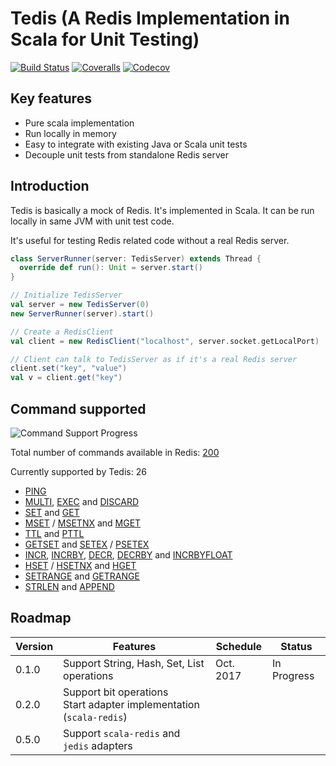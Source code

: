 # Tedis (A Redis Implementation in Scala for Unit Testing)

[![Build Status](https://img.shields.io/travis/dzhg/tedis/master.svg)](https://travis-ci.org/dzhg/tedis) 
[![Coveralls](https://img.shields.io/coveralls/dzhg/tedis/master.svg)](https://coveralls.io/github/dzhg/tedis?branch=master)
[![Codecov](https://img.shields.io/codecov/c/github/dzhg/tedis.svg)](https://codecov.io/gh/dzhg/tedis)

## Key features

* Pure scala implementation
* Run locally in memory
* Easy to integrate with existing Java or Scala unit tests
* Decouple unit tests from standalone Redis server

## Introduction

Tedis is basically a mock of Redis. It's implemented in Scala. It can be run locally in same JVM with unit test code.

It's useful for testing Redis related code without a real Redis server.

```Scala
class ServerRunner(server: TedisServer) extends Thread {
  override def run(): Unit = server.start()
}

// Initialize TedisServer
val server = new TedisServer(0)
new ServerRunner(server).start()

// Create a RedisClient
val client = new RedisClient("localhost", server.socket.getLocalPort)

// Client can talk to TedisServer as if it's a real Redis server
client.set("key", "value")
val v = client.get("key")
```

## Command supported

![Command Support Progress](https://img.shields.io/badge/progress-26%2F200-orange.svg)

Total number of commands available in Redis: [200](https://redis.io/commands)

Currently supported by Tedis: 26

 * [PING](https://redis.io/commands/ping)
 * [MULTI](https://redis.io/commands/multi), [EXEC](https://redis.io/commands/exec) and [DISCARD](https://redis.io/commands/discard)
 * [SET](https://redis.io/commands/set) and [GET](https://redis.io/commands/get)
 * [MSET](https://redis.io/commands/mset) / [MSETNX](https://redis.io/commands/msetnx) and [MGET](https://redis.io/commands/mget)
 * [TTL](https://redis.io/commands/ttl) and [PTTL](https://redis.io/commands/pttl)
 * [GETSET](https://redis.io/commands/getset) and [SETEX](https://redis.io/commands/setex) / [PSETEX](https://redis.io/commands/psetex)
 * [INCR](https://redis.io/commands/incr), [INCRBY](https://redis.io/commands/incrby), [DECR](https://redis.io/commands/decr), [DECRBY](https://redis.io/commands/decrby) and [INCRBYFLOAT](https://redis.io/commands/incrbyfloat)
 * [HSET](https://redis.io/commands/hset) / [HSETNX](https://redis.io/commands/hsetnx) and [HGET](https://redis.io/commands/hget)
 * [SETRANGE](https://redis.io/commands/setrange) and [GETRANGE](https://redis.io/commands/getrange)
 * [STRLEN](https://redis.io/commands/strlen) and [APPEND](https://redis.io/commands/append)

## Roadmap
| Version | Features                                                                 | Schedule  | Status      |
|---------|--------------------------------------------------------------------------|-----------|-------------|
| 0.1.0   | Support String, Hash, Set, List operations                               | Oct. 2017 | In Progress |
| 0.2.0   | Support bit operations <br/>Start adapter implementation (`scala-redis`) |           |             |
| 0.5.0   | Support `scala-redis` and `jedis` adapters                               |           |             |
